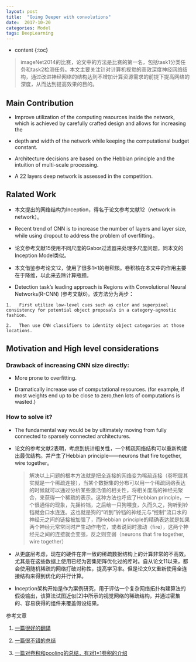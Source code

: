 ```yaml
---
layout: post
title:  "Going Deeper with convolutions"
date:  2017-10-20
categories: Model
tags: DeepLearning
---
```


* content
{:toc}




>imageNet2014的比赛，论文中的方法是比赛的第一名，包括task1分类任务和task2检测任务。本文主要关注针对计算机视觉的高效深度神经网络结构，通过改进神经网络的结构达到不增加计算资源需求的前提下提高网络的深度，从而达到提高效果的目的。

## Main Contribution


*    Improve utilization of the computing resources inside the network, which is achieved by carefully crafted design and allows for increasing the
*    depth and width of the network while keeping the computational budget constant.

*    Architecture decisions are based on the Hebbian principle and the intuition of multi-scale processing.

*    A 22 layers deep network is assessed in the competition.

##  Ralated Work

*    本文提出的网络结构为Inception，得名于论文参考文献12（network in  network）。

*    Recent trend of CNN is to increase the number of layers and layer size, while using dropout to address the problem of overfitting。

*    论文参考文献15使用不同尺度的Gabor过滤器来处理多尺度问题，同本文的Inception Model类似。

*    本文借鉴参考论文12，使用了很多1×1的卷积核。卷积核在本文中的作用主要在于降维，以此来去除计算瓶颈。

*    Detection task’s leading approach is Regions with Convolutional Neural Networks(R-CNN) (参考文献6)。该方法分为两步：
 
    1.   First utilize low-level cues such as color and superpixel consistency for potential object proposals in a category-agnostic fashion.

    2.   Then use CNN classifiers to identity object categories at those locations.

## Motivation and High level considerations

### Drawback of increasing CNN size directly:

* More prone to overfitting.

* Dramatically increase use of computational resources. (for example, if most weights end up to be close to zero,then lots of computations is wasted.)

### How to solve it?

*   The fundamental way would be by ultimately moving from fully connected to sparsely connected architectures.

*   论文的参考文献2表明，考虑到统计相关性，一个稀疏网络结构可以重新构建出最优结构。并产生了Hebbian principle——neurons that fire together, wire together。

	>解决以上问题的根本方法就是把全连接的网络变为稀疏连接（卷积层其实就是一个稀疏连接），当某个数据集的分布可以用一个稀疏网络表达的时候就可以通过分析某些激活值的相关性，将相关度高的神经元聚合，来获得一个稀疏的表示。这种方法也呼应了Hebbian
	principle，一个很通俗的现象，先摇铃铛，之后给一只狗喂食，久而久之，狗听到铃铛就会口水连连。这也就是狗的“听到”铃铛的神经元与“控制”流口水的神经元之间的链接被加强了，而Hebbian principle的精确表达就是如果两个神经元常常同时产生动作电位，或者说同时激动（fire），这两个神经元之间的连接就会变强，反之则变弱（neurons that fire together, wire together）

*  从更底层考虑，现在的硬件在非一致的稀疏数据结构上的计算非常的不高效。尤其是在这些数据上使用已经为密集矩阵优化过的库时。自从论文11以来，都会使用随机稀疏的网络打破对称性，提高学习率。但是论文9又重新使用全连接结构来得到优化的并行计算。

*  Inception架构开始是作为案例研究，用于评估一个复杂网络拓扑构建算法的假设输出，该算法试图近似[2]中所示的视觉网络的稀疏结构，并通过密集的、容易获得的组件来覆盖假设结果。

参考文章

1. [一篇很好的翻译](http://blog.csdn.net/Quincuntial/article/details/76457409?locationNum=7&fps=1)

2.  [一篇很不错的总结](http://blog.csdn.net/shuzfan/article/details/50738394)

3.  [一篇对卷积和pooling的总结，有对1*1卷积的介绍](http://www.cnblogs.com/zf-blog/p/6075286.html)

